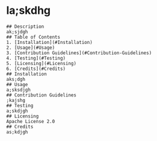 # la;skdhg
    ## Description
    ak;sjdgh
    ## Table of Contents
    1. [Installation](#Installation)
    2. [Usage](#Usage)
    3. [Contribution Guidelines](#Contribution-Guidelines)
    4. [Testing](#Testing)
    5. [Licensing](#Licensing)
    6. [Credits](#Credits)
    ## Installation
    aks;dgh
    ## Usage
    a;sksdjgh
    ## Contribution Guidelines
    ;kajshg
    ## Testing
    a;skdjgh
    ## Licensing
    Apache License 2.0
    ## Credits
    as;kdjgh